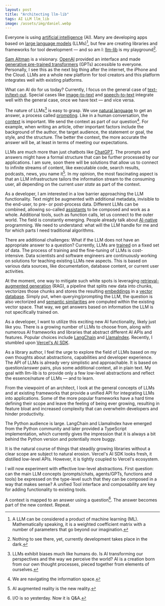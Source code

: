 ```yaml
---
layout: post
title: "Architecting llm-lib"
tags: AI LLM llm_lib
image: /assets/img/daniel.webp
---
```


Everyone is using [artificial intelligence][ai] (AI). Many are developing apps based on [large language models][llm] (LLMs)[^1], but few are creating libraries and frameworks for tool development &mdash; and so am I: [llm-lib][llm-lib] is my playground[^2].

[Sam Altman][sam-altman] is a visionary. [OpenAI][openai] provided an interface and made [generative pre-trained transformers][gpt] (GPTs) accessible to everyone. Personally, I see this as the next big thing after the internet, the iPhone and the Cloud. LLMs are a whole new platform for tool creators and this platform integrates well with existing platforms.

What can AI do for us today? Currently, I focus on the general case of [text-in/text-out][text-to-text]. Special cases like [image-to-text][image-to-text] and [speech-to-text][speech-to-text] integrate well with the general case, once we have text &mdash; and vice versa.

The nature of LLMs[^3] is easy to grasp. We use [natural language][nlp-vs-llm] to get an answer, a process called [prompting][prompt-engineering]. Like in a human conversation, the [context][llm-context] is important. We send the context as part of our question[^4]. For example, when writing an article, other important factors include the background of the author, the target audience, the statement or goal, the style, and the structure. The better the context, the more accurate the answer will be, at least in terms of meeting our expectations.

LLMs are much more than just chatbots like [ChatGPT][chat-gpt]. The prompts and answers might have a formal structure that can be further processed by our applications. I am sure, soon there will be solutions that allow us to connect to infinite streams of content, like executable code, search results, podcasts, news, you name it[^5]. In my opinion, the most fascinating aspect is that an LLM infrastructure tailors the information stream to the consuming user, all depending on the current _user state_ as part of the context.

As a developer, I am interested in a low barrier approaching the LLM functionality. Text might be augmented with additional metadata, invisible to the end-user, to pre- or post-process data. Different LLMs can be combined, allowing so-called [assistants][virtual-assistant] to be composed and work as a whole. Additional tools, such as function calls, let us connect to the outer world. The field is constantly emerging. People already talk about [AI-native][ai-native] programming. We need to understand: what will the LLM handle for me and for which parts I need traditional algorithms.

There are additional challenges: What if the LLM does not have an appropriate answer to a question? Currently, LLMs are [trained][llm-training] on a fixed set of data. The process of training and the fine-tuning of LLMs is cost-intensive. Data scientists and software engineers are continuously working on solutions for teaching existing LLMs new aspects. This is based on various data sources, like documentation, database content, or current user activities.

At the moment, one way to mitigate such white spots is leveraging [retrieval-augmented generation][rag] (RAG), a pipeline that splits new data into chunks, vectorizes those chunks and stores the resulting [embeddings][embeddings] in a [vector database][vector-db]. Simply put, when querying/prompting the LLM, the question is also vectorized and [semantic similarities][semantic-similarity] are computed within the existing vector space. That way, we get answers based on information the LLM is not specifically trained on.

As a developer, I want to utilize this exciting new AI functionality, likely just like you. There is a growing number of LLMs to choose from, along with numerous AI frameworks and libraries that abstract different AI APIs and features. Popular choices include [LangChain][langchain] and [LlamaIndex][llamaindex]. Recently, I stumbled upon [Vercel's AI SDK][vercel-ai-sdk].

As a library author, I feel the urge to explore the field of LLMs based on my own thoughts about abstractions, capabilities and developer experience. The API of LLMs is already very simplistic and approachable. It is based on question/answer pairs, plus some additional context, all in plain text. My goal with llm-lib is to provide only a few low-level abstractions and reflect the essence/nature of LLMs &mdash; and to learn.

From the viewpoint of an architect, I look at the general concepts of LLMs and at existing frameworks that provide a unified API for integrating LLMs into applications. Some of the more popular frameworks have a hard time defining their scope and leave the feeling of being ever growing, resulting in feature bloat and increased complexity that can overwhelm developers and hinder productivity.

The Python audience is large. LangChain and LlamaIndex have emerged from the Python community and later provided a TypeScript implementation, which currently gives the impression that it is always a bit behind the Python version and potentially more buggy.

It is the natural course of things that steadily growing libraries without a clear scope are subject to natural erosion. Vercel's AI SDK looks fresh, it distilled low-level APIs. However, it is tightly coupled to Vercel's ecosystem.

I will now experiment with effective low-level abstractions. First question: can the main LLM concepts (prompts/chats, agents/GPTs, functions and tools) be expressed on the type-level such that they can be composed in a way that makes sense? A unified Tool interface and composability are key for adding functionality to existing tools.

A context is mapped to an answer using a question[^6]. The answer becomes part of the new context. Repeat.

[^1]: A LLM can be considered a product of machine learning (ML). Mathematically speaking, it is a weighted coefficient matrix with a number of parameters that go beyond our imagination.
[^2]: Nothing to see there, yet, currently development takes place in the dark.
[^3]: LLMs exhibit biases much like humans do. Is AI transforming our perspectives and the way we perceive the world? AI is a creation born from our own thought processes, pieced together from elements of ourselves.
[^4]: We are navigating the information space.
[^5]: AI augmented reality is the new reality.
[^6]: I/O is so yesterday. Now it is Q&A.

[ai]: https://en.wikipedia.org/wiki/Artificial_intelligence
[ai-native]: https://www.ericsson.com/en/reports-and-papers/white-papers/ai-native
[chat-gpt]: https://en.wikipedia.org/wiki/ChatGPT
[embeddings]: https://zilliz.com/learn/everything-you-should-know-about-vector-embeddings
[gpt]: https://en.wikipedia.org/wiki/Generative_pre-trained_transformer
[image-to-text]: https://huggingface.co/tasks/image-to-text
[langchain]: https://langchain.com/
[llamaindex]: https://llamaindex.ai/
[llm]: https://en.wikipedia.org/wiki/Large_language_model
[llm-context]: https://symbl.ai/developers/blog/guide-to-context-in-llms/
[llm-lib]: https://www.npmjs.com/package/llm-lib
[llm-training]: https://www.run.ai/guides/machine-learning-engineering/llm-training
[nlp-vs-llm]: https://medium.com/@vaniukov.s/nlp-vs-llm-a-comprehensive-guide-to-understanding-key-differences-0358f6571910
[openai]: https://openai.com/
[prompt-engineering]: https://de.wikipedia.org/wiki/Prompt_Engineering
[rag]: https://en.wikipedia.org/wiki/Retrieval-augmented_generation
[sam-altman]: https://blog.samaltman.com/
[semantic-similarity]: https://huggingface.co/tasks/sentence-similarity
[speech-to-text]: https://huggingface.co/tasks/automatic-speech-recognition
[text-to-text]: https://huggingface.co/tasks/text-generation
[vector-db]: https://en.wikipedia.org/wiki/Vector_database
[vercel-ai-sdk]: https://sdk.vercel.ai/
[virtual-assistant]: https://en.wikipedia.org/wiki/Virtual_assistant
